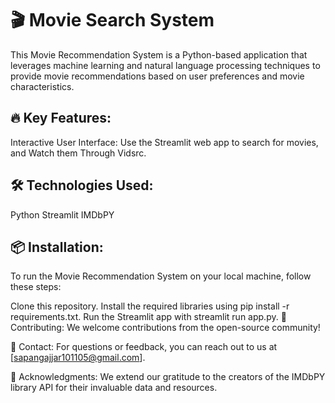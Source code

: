 # 🎬 Movie Search System
This Movie Recommendation System is a Python-based application that leverages machine learning and natural language processing techniques to provide movie recommendations based on user preferences and movie characteristics.

## 🔥 Key Features:

Interactive User Interface: Use the Streamlit web app to search for movies, and Watch them Through Vidsrc.

## 🛠️ Technologies Used:
Python
Streamlit
IMDbPY

## 📦 Installation:

To run the Movie Recommendation System on your local machine, follow these steps:

Clone this repository.
Install the required libraries using pip install -r requirements.txt.
Run the Streamlit app with streamlit run app.py.
🤝 Contributing:
We welcome contributions from the open-source community!

📧 Contact:
For questions or feedback, you can reach out to us at [sapangajjar101105@gmail.com].

🙏 Acknowledgments:
We extend our gratitude to the creators of the IMDbPY library API for their invaluable data and resources.